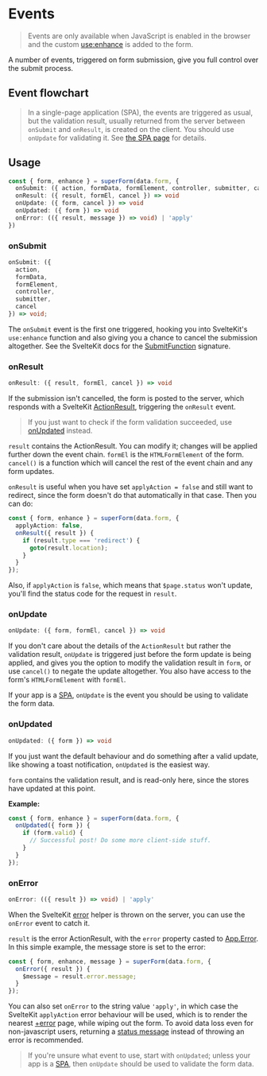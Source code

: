 <script lang="ts">
  import Head from '$lib/Head.svelte'
  import Form from './Form.svelte'
  import Next from '$lib/Next.svelte'
  import Flowchart from './Flowchart.svelte'
	import SuperDebug from 'sveltekit-superforms/client/SuperDebug.svelte'
  import { concepts } from '$lib/navigation/sections'

	export let data;
</script>

# Events

<Head title="Events" />

> Events are only available when JavaScript is enabled in the browser and the custom [use:enhance](/concepts/enhance) is added to the form.

A number of events, triggered on form submission, give you full control over the submit process.

## Event flowchart

<Flowchart />

> In a single-page application (SPA), the events are triggered as usual, but the validation result, usually returned from the server between `onSubmit` and `onResult`, is created on the client. You should use `onUpdate` for validating it. See [the SPA page](/concepts/spa) for details.

## Usage

```ts
const { form, enhance } = superForm(data.form, {
  onSubmit: ({ action, formData, formElement, controller, submitter, cancel }) => void
  onResult: ({ result, formEl, cancel }) => void
  onUpdate: ({ form, cancel }) => void
  onUpdated: ({ form }) => void
  onError: (({ result, message }) => void) | 'apply'
})
```

### onSubmit

```ts
onSubmit: ({
  action,
  formData,
  formElement,
  controller,
  submitter,
  cancel
}) => void;
```

The `onSubmit` event is the first one triggered, hooking you into SvelteKit's `use:enhance` function and also giving you a chance to cancel the submission altogether. See the SvelteKit docs for the [SubmitFunction](https://kit.svelte.dev/docs/types#public-types-submitfunction) signature.

### onResult

```ts
onResult: ({ result, formEl, cancel }) => void
```

If the submission isn't cancelled, the form is posted to the server, which responds with a SvelteKit [ActionResult](https://kit.svelte.dev/docs/types#public-types-actionresult), triggering the `onResult` event.

> If you just want to check if the form validation succeeded, use [onUpdated](/concepts/events#onupdated) instead.

`result` contains the ActionResult. You can modify it; changes will be applied further down the event chain. `formEl` is the `HTMLFormElement` of the form. `cancel()` is a function which will cancel the rest of the event chain and any form updates.

`onResult` is useful when you have set `applyAction = false` and still want to redirect, since the form doesn't do that automatically in that case. Then you can do:

```ts
const { form, enhance } = superForm(data.form, {
  applyAction: false,
  onResult({ result }) {
    if (result.type === 'redirect') {
      goto(result.location);
    }
  }
});
```

Also, if `applyAction` is `false`, which means that `$page.status` won't update, you'll find the status code for the request in `result`.

### onUpdate

```ts
onUpdate: ({ form, formEl, cancel }) => void
```

If you don't care about the details of the `ActionResult` but rather the validation result, `onUpdate` is triggered just before the form update is being applied, and gives you the option to modify the validation result in `form`, or use `cancel()` to negate the update altogether. You also have access to the form's `HTMLFormElement` with `formEl`. 

If your app is a [SPA](/concepts/spa), `onUpdate` is the event you should be using to validate the form data.

### onUpdated

```ts
onUpdated: ({ form }) => void
```

If you just want the default behaviour and do something after a valid update, like showing a toast notification, `onUpdated` is the easiest way.

`form` contains the validation result, and is read-only here, since the stores have updated at this point.

**Example:**

```ts
const { form, enhance } = superForm(data.form, {
  onUpdated({ form }) {
    if (form.valid) {
      // Successful post! Do some more client-side stuff.
    }
  }
});
```

### onError

```ts
onError: (({ result }) => void) | 'apply'
```

When the SvelteKit [error](https://kit.svelte.dev/docs/errors#expected-errors) helper is thrown on the server, you can use the `onError` event to catch it.

`result` is the error ActionResult, with the `error` property casted to [App.Error](https://kit.svelte.dev/docs/types#app-error). In this simple example, the message store is set to the error:

```ts
const { form, enhance, message } = superForm(data.form, {
  onError({ result }) {
    $message = result.error.message;
  }
});
```

You can also set `onError` to the string value `'apply'`, in which case the SvelteKit `applyAction` error behaviour will be used, which is to render the nearest [+error](https://kit.svelte.dev/docs/routing#error) page, while wiping out the form. To avoid data loss even for non-javascript users, returning a [status message](/concepts/messages) instead of throwing an error is recommended.

> If you're unsure what event to use, start with `onUpdated`; unless your app is a [SPA](/concepts/spa), then `onUpdate` should be used to validate the form data.

<Next section={concepts} />
